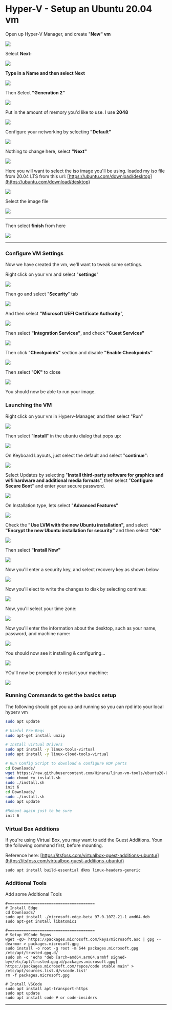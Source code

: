 # Hyper-V - Setup an Ubuntu 20.04 vm

Open up Hyper-V Manager, and create "**New" vm**

![](<../../.gitbook/assets/image (39).png>)

Select **Next:**

![](<../../.gitbook/assets/image (26).png>)

**Type in a Name and then select Next**

![](<../../.gitbook/assets/image (46).png>)

Then Select **"Generation 2"**

![](<../../.gitbook/assets/image (25).png>)

Put in the amount of memory you'd like to use. I use **2048**

![](<../../.gitbook/assets/image (55).png>)

Configure your networking by selecting **"Default"**

![](<../../.gitbook/assets/image (28) (1).png>)

Nothing to change here, select **"Next"**

![](<../../.gitbook/assets/image (27).png>)

Here you will want to select the iso image you'll be using. loaded my iso file from 20.04 LTS from this url: [https://ubuntu.com/download/desktop](https://ubuntu.com/download/desktop)

![](<../../.gitbook/assets/image (47) (1).png>)

Select the image file

![](<../../.gitbook/assets/image (37).png>)

****

Then select **finish** from here

![](<../../.gitbook/assets/image (44) (1).png>)

****

### Configure VM Settings

Now we have created the vm, we'll want to tweak some settings.

Right click on your vm and select "**settings**"

![](<../../.gitbook/assets/image (23) (1).png>)

Then go and select "**Security**" tab

![](<../../.gitbook/assets/image (52) (1).png>)

And then select **"Microsoft UEFI Certificate Authority**",&#x20;

![](<../../.gitbook/assets/image (31).png>)

Then select **"Integration Services"**, and check **"Guest Services"**

![](<../../.gitbook/assets/image (41).png>)

Then click "**Checkpoints"** section and disable **"Enable Checkpoints"**

![](<../../.gitbook/assets/image (50).png>)

Then select "**OK"** to close

![](<../../.gitbook/assets/image (34).png>)

You should now be able to run your image.

### Launching the VM

Right click on your vm in Hyperv-Manager, and then select "Run"

![](<../../.gitbook/assets/image (36).png>)

Then select "**Install**" in the ubuntu dialog that pops up:

![](<../../.gitbook/assets/image (24) (1).png>)

On Keyboard Layouts, just select the default and select "**continue"**:

![](<../../.gitbook/assets/image (32).png>)

Select Updates by selecting "**Install third-party software for graphics and wifi hardware and additional media formats**", then select "**Configure Secure Boot**" and enter your secure password.

![](<../../.gitbook/assets/image (22) (1).png>)

On Installation type, lets select "**Advanced Features"**

![](<../../.gitbook/assets/image (48).png>)

Check the **"Use LVM with the new Ubuntu installation",** and select **"Encrypt the new Ubuntu installation for security"** and then select **"OK"**

![](<../../.gitbook/assets/image (40).png>)

Then select **"Install Now"**

![](<../../.gitbook/assets/image (19).png>)

Now you'll enter a security key, and select recovery key as shown below

![](<../../.gitbook/assets/image (51).png>)

Now you'll elect to write the changes to disk by selecting continue:

![](<../../.gitbook/assets/image (38).png>)



Now, you'll select your time zone:

![](<../../.gitbook/assets/image (30).png>)

Now you'll enter the information about the desktop, such as your name, password, and machine name:



![](<../../.gitbook/assets/image (45).png>)

You should now see it installing & configuring...

![](<../../.gitbook/assets/image (53).png>)

YOu'll now be prompted to restart your machine:

![](<../../.gitbook/assets/image (54).png>)



### Running Commands to get the basics setup

The following should get you up and running so you can rpd into your local hyperv vm

```bash
sudo apt update

# Useful Pre-Reqs
sudo apt-get install unzip

# Install virtual Drivers
sudo apt install -y linux-tools-virtual
sudo apt install -y linux-cloud-tools-virtual

# Run Config Script to download & configure RDP parts
cd Downloads/
wget https://raw.githubusercontent.com/Hinara/linux-vm-tools/ubuntu20-04/ubuntu/20.04/install.sh
sudo chmod +x install.sh
sudo ./install.sh
init 6
cd Downloads/
sudo ./install.sh 
sudo apt update

#Reboot again just to be sure
init 6
```

### Virtual Box Additions

If you're using Virtual Box, you may want to add the Guest Additions. Youn the following command first, before mounting.

Reference here: [https://itsfoss.com/virtualbox-guest-additions-ubuntu/](https://itsfoss.com/virtualbox-guest-additions-ubuntu/)

```
sudo apt install build-essential dkms linux-headers-generic 
```

### Additional Tools

Add some Additional Tools

```
#======================================
# Install Edge
cd Downloads/
sudo apt install ./microsoft-edge-beta_97.0.1072.21-1_amd64.deb 
sudo apt-get install libatomic1

#======================================
# Setup VSCode Repos
wget -qO- https://packages.microsoft.com/keys/microsoft.asc | gpg --dearmor > packages.microsoft.gpg
sudo install -o root -g root -m 644 packages.microsoft.gpg /etc/apt/trusted.gpg.d/
sudo sh -c 'echo "deb [arch=amd64,arm64,armhf signed-by=/etc/apt/trusted.gpg.d/packages.microsoft.gpg] https://packages.microsoft.com/repos/code stable main" > /etc/apt/sources.list.d/vscode.list'
rm -f packages.microsoft.gpg

# Install VSCode
sudo apt install apt-transport-https
sudo apt update
sudo apt install code # or code-insiders
```

****
